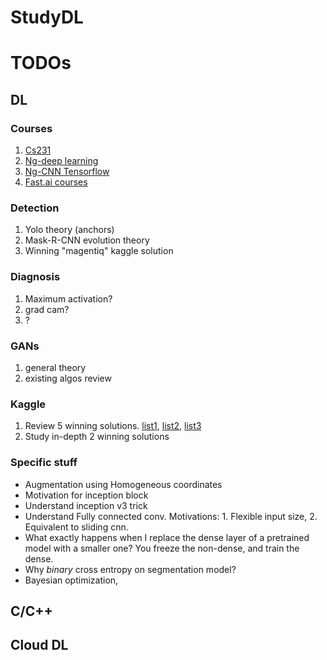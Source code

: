 # StudyDL

# TODOs
## DL
### Courses
1. [Cs231]()
1. [Ng-deep learning](https://www.coursera.org/specializations/deep-learning)
1. [Ng-CNN Tensorflow](https://www.coursera.org/learn/convolutional-neural-networks-tensorflow)
1. [Fast.ai courses](https://www.fast.ai/)

### Detection
1. Yolo theory (anchors)
1. Mask-R-CNN evolution theory
1. Winning "magentiq" kaggle solution
### Diagnosis
1. Maximum activation?
1. grad cam?
1. ?
### GANs
1. general theory
1. existing algos review
### Kaggle
1. Review 5 winning solutions. [list1](http://ndres.me/kaggle-past-solutions/), [list2](https://www.kaggle.com/sudalairajkumar/winning-solutions-of-kaggle-competitions), [list3](http://www.chioka.in/kaggle-competition-solutions/)
1. Study in-depth 2 winning solutions
### Specific stuff
* Augmentation using Homogeneous coordinates
* Motivation for inception block
* Understand inception v3 trick
* Understand Fully connected conv. Motivations: 1. Flexible input size, 2. Equivalent to sliding cnn.
* What exactly happens when I replace the dense layer of a pretrained model with a smaller one? You freeze the non-dense, and train the dense.
* Why *binary* cross entropy on segmentation model?
* Bayesian optimization, 
## C/C++


## Cloud DL

